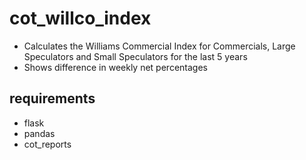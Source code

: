 # cot_willco_index

- Calculates the Williams Commercial Index for Commercials, Large Speculators and Small Speculators for the last 5 years
- Shows difference in weekly net percentages

## requirements
- flask
- pandas
- cot_reports